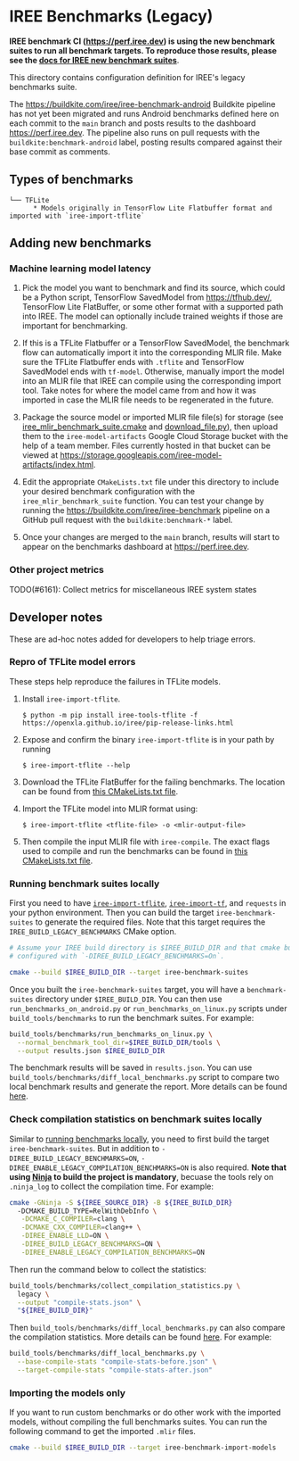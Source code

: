 # IREE Benchmarks (Legacy)

**IREE benchmark CI (https://perf.iree.dev) is using the new benchmark suites to
run all benchmark targets. To reproduce those results, please see the
[docs for IREE new benchmark suites](/docs/developers/developing_iree/benchmark_suites.md)**.

This directory contains configuration definition for IREE's legacy benchmarks
suite.

The https://buildkite.com/iree/iree-benchmark-android Buildkite pipeline has not yet been migrated and runs
Android benchmarks defined here on each commit to the `main` branch and posts
results to the dashboard https://perf.iree.dev. The pipeline also runs on pull
requests with the `buildkite:benchmark-android` label, posting results compared
against their base commit as comments.

## Types of benchmarks

```
└── TFLite
      * Models originally in TensorFlow Lite Flatbuffer format and imported with `iree-import-tflite`
```

## Adding new benchmarks

### Machine learning model latency

1. Pick the model you want to benchmark and find its source, which could be
   a Python script, TensorFlow SavedModel from https://tfhub.dev/, TensorFlow
   Lite FlatBuffer, or some other format with a supported path into IREE. The
   model can optionally include trained weights if those are important for
   benchmarking.

2. If this is a TFLite Flatbuffer or a TensorFlow SavedModel, the benchmark flow
   can automatically import it into the corresponding MLIR file. Make sure the
   TFLite Flatbuffer ends with `.tflite` and TensorFlow SavedModel ends with
   `tf-model`. Otherwise, manually import the model into an MLIR file that IREE
   can compile using the corresponding import tool. Take notes for where the
   model came from and how it was imported in case the MLIR file needs to be
   regenerated in the future.

3. Package the source model or imported MLIR file file(s) for storage (see
   [iree_mlir_benchmark_suite.cmake](../build_tools/cmake/iree_mlir_benchmark_suite.cmake)
   and [download_file.py](../scripts/download_file.py)), then upload them to the
   `iree-model-artifacts` Google Cloud Storage bucket with the help of a team
   member. Files currently hosted in that bucket can be viewed at
   https://storage.googleapis.com/iree-model-artifacts/index.html.

4. Edit the appropriate `CMakeLists.txt` file under this directory to include
   your desired benchmark configuration with the `iree_mlir_benchmark_suite`
   function. You can test your change by running the
   https://buildkite.com/iree/iree-benchmark pipeline on a GitHub pull request
   with the `buildkite:benchmark-*` label.

5. Once your changes are merged to the `main` branch, results will start to
   appear on the benchmarks dashboard at https://perf.iree.dev.

### Other project metrics

TODO(#6161): Collect metrics for miscellaneous IREE system states

## Developer notes

These are ad-hoc notes added for developers to help triage errors.

### Repro of TFLite model errors

These steps help reproduce the failures in TFLite models.

1. Install `iree-import-tflite`.
   ```
   $ python -m pip install iree-tools-tflite -f https://openxla.github.io/iree/pip-release-links.html
   ```

2. Expose and confirm the binary `iree-import-tflite` is in your path by running
   ```
   $ iree-import-tflite --help
   ```

3. Download the TFLite FlatBuffer for the failing benchmarks. The location can
   be found from [this CMakeLists.txt file](./TFLite/CMakeLists.txt).

4. Import the TFLite model into MLIR format using:
   ```
   $ iree-import-tflite <tflite-file> -o <mlir-output-file>
   ```

5. Then compile the input MLIR file with `iree-compile`. The exact flags used
   to compile and run the benchmarks can be found in
   [this CMakeLists.txt file](./TFLite/CMakeLists.txt).

### <a name="run-benchmark-locally"></a> Running benchmark suites locally

First you need to have [`iree-import-tflite`](https://openxla.github.io/iree/getting-started/tflite/),
[`iree-import-tf`](https://openxla.github.io/iree/getting-started/tensorflow/),
and `requests` in your python environment. Then you can build the target
`iree-benchmark-suites` to generate the required files. Note that this target
requires the `IREE_BUILD_LEGACY_BENCHMARKS` CMake option.

```sh
# Assume your IREE build directory is $IREE_BUILD_DIR and that cmake build was
# configured with `-DIREE_BUILD_LEGACY_BENCHMARKS=On`.

cmake --build $IREE_BUILD_DIR --target iree-benchmark-suites
```

Once you built the `iree-benchmark-suites` target, you will have a
`benchmark-suites` directory under `$IREE_BUILD_DIR`. You can then use
`run_benchmarks_on_android.py` or `run_benchmarks_on_linux.py` scripts under
`build_tools/benchmarks` to run the benchmark suites. For example:

```sh
build_tools/benchmarks/run_benchmarks_on_linux.py \
  --normal_benchmark_tool_dir=$IREE_BUILD_DIR/tools \
  --output results.json $IREE_BUILD_DIR
```

The benchmark results will be saved in `results.json`. You can use
`build_tools/benchmarks/diff_local_benchmarks.py` script to compare two local
benchmark results and generate the report. More details can be found
[here](/build_tools/benchmarks/README.md).

### <a name="collect-compile-stats"></a> Check compilation statistics on benchmark suites locally

Similar to [running benchmarks locally](#run-benchmark-locally), you need to
first build the target `iree-benchmark-suites`. But in addition to
`-DIREE_BUILD_LEGACY_BENCHMARKS=ON`,
`-DIREE_ENABLE_LEGACY_COMPILATION_BENCHMARKS=ON` is also required.
**Note that using [Ninja](https://ninja-build.org/) to build the
project is mandatory**, becuase the tools rely on `.ninja_log` to collect the
compilation time. For example:

```sh
cmake -GNinja -S ${IREE_SOURCE_DIR} -B ${IREE_BUILD_DIR}
  -DCMAKE_BUILD_TYPE=RelWithDebInfo \
   -DCMAKE_C_COMPILER=clang \
   -DCMAKE_CXX_COMPILER=clang++ \
   -DIREE_ENABLE_LLD=ON \
   -DIREE_BUILD_LEGACY_BENCHMARKS=ON \
   -DIREE_ENABLE_LEGACY_COMPILATION_BENCHMARKS=ON
```

Then run the command below to collect the statistics:

```sh
build_tools/benchmarks/collect_compilation_statistics.py \
  legacy \
  --output "compile-stats.json" \
  "${IREE_BUILD_DIR}"
```

Then `build_tools/benchmarks/diff_local_benchmarks.py` can also compare the
compilation statistics. More details can be found
[here](/build_tools/benchmarks/README.md). For example:

```sh
build_tools/benchmarks/diff_local_benchmarks.py \
  --base-compile-stats "compile-stats-before.json" \
  --target-compile-stats "compile-stats-after.json"
```

### Importing the models only

If you want to run custom benchmarks or do other work with the imported models,
without compiling the full benchmarks suites. You can run the following command
to get the imported `.mlir` files.

```sh
cmake --build $IREE_BUILD_DIR --target iree-benchmark-import-models
```
